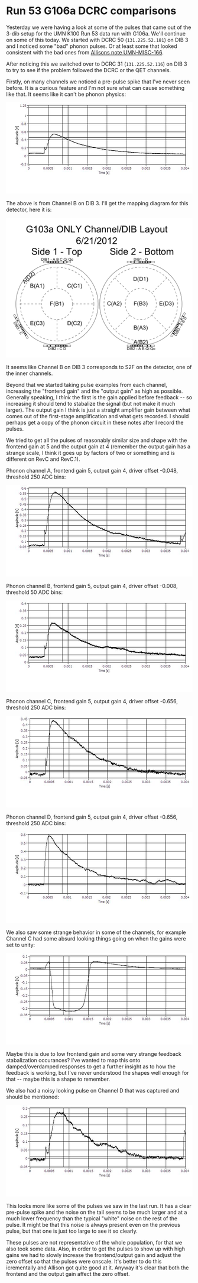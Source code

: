 Run 53 G106a DCRC comparisons
=============================

Yesterday we were having a look at some of the pulses that came out of the 3-dib setup for the UMN
K100 Run 53 data run with G106a.  We'll continue on some of this today.  We started with DCRC 50
(`131.225.52.181`) on DIB 3 and I noticed some "bad" phonon pulses.  Or at least some that looked
consistent with the bad ones from [Allisons note UMN-MISC-166](http://www.hep.umn.edu/cdms/cdms_restricted/K100/analysis/PulseAnalysis_140521/).

After noticing this we switched over to DCRC 31 (`131.225.52.116`) on DIB 3 to try to see if the
problem followed the DCRC or the QET channels. 

Firstly, on many channels we noticed a pre-pulse spike that I've never seen before.  It is a
curious feature and I'm not sure what can cause something like that.  It seems like it can't be
phonon physics:

![prepulse spike](figures/DIB3_DCRC_31_PB_Prepulse_Spike.JPG)

The above is from Channel B on DIB 3.  I'll get the mapping diagram for this detector, here it is:

![G103a mapping](figures/iZIP_100mm_G103a_mapping.png)

It seems like Channel B on DIB 3 corresponds to S2F on the detector, one of the inner channels.

Beyond that we started taking pulse examples from each channel, increasing the "frontend gain" and
the "output gain" as high as possible.  Generally speaking, I *think* the first is the gain
applied before feedback -- so increasing it should tend to stabalize the signal (but not make it
much larger).  The output gain I think is just a straight amplifier gain between what comes out of
the first-stage amplification and what gets recorded.  I should perhaps get a copy of the phonon
circuit in these notes after I record the pulses. 

We tried to get all the pulses of reasonably similar size and shape with the frontend gain at 5
and the output gain at 4 (remember the output gain has a strange scale, I think it goes up by
factors of two or something and is different on RevC and RevC.1). 

Phonon channel A, frontend gain 5, output gain 4, driver offset -0.048, threshold 250 ADC bins:

![Channel A](figures/DIB3_DCRC_31_PA_FG5_OG4_DOn048_T250.JPG)

Phonon channel B, frontend gain 5, output gain 4, driver offset -0.008, threshold 50 ADC bins:

![Channel B](figures/DIB3_DCRC_31_PB_FG5_OG4_DOn008_T50.JPG)

Phonon channel C, frontend gain 5, output gain 4, driver offset -0.656, threshold 250 ADC bins:

![Channel C](figures/DIB3_DCRC_31_PC_FG5_OG4_DOn656_T250.JPG)

Phonon channel D, frontend gain 5, output gain 4, driver offset -0.656, threshold 250 ADC bins:

![Channel D](figures/DIB3_DCRC_31_PD_FG5_OG4_DOn502_T250_good.JPG)

We also saw some strange behavior in some of the channels, for example Channel C had some absurd
looking things going on when the gains were set to unity:

![Channel C weird](figures/DIB3_DCRC_31_PC_FG1_OG1_DOn0_T50_weird.JPG)

Maybe this is due to low frontend gain and some very strange feedback stabalization occurances?
I've wanted to map this onto damped/overdamped responses to get a further insight as to how the
feedback is working, but I've never understood the shapes well enough for that -- maybe this is a
shape to remember. 

We also had a noisy looking pulse on Channel D that was captured and should be mentioned:

![Channel D noisy](figures/DIB3_DCRC_31_PD_FG5_OG4_DOn502_T250_bad.JPG)

This looks more like some of the pulses we saw in the last run.  It has a clear pre-pulse spike
and the noise on the tail seems to be much larger and at a much lower frequency than the typical
"white" noise on the rest of the pulse.  It might be that this noise is always present even on the
previous pulse, but that one is just too large to see it so clearly. 

These pulses are not representative of the whole population, for that we also took some data.
Also, in order to get the pulses to show up with high gains we had to slowly increase the
frontend/output gain and adjust the zero offset so that the pulses were onscale.  It's better to
do this icrementally and Allison got quite good at it.  Anyway it's clear that both the frontend
and the output gain affect the zero offset. 
